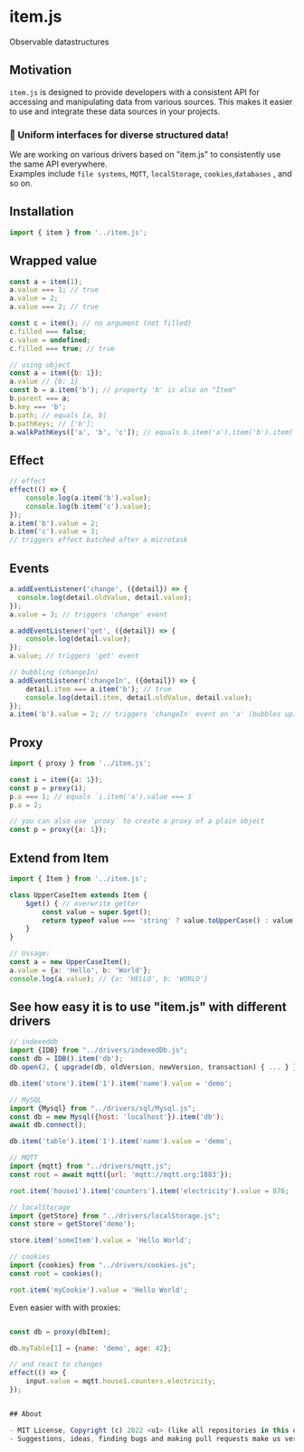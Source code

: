 # item.js

Observable datastructures

## Motivation

`item.js` is designed to provide developers with a consistent API for accessing and manipulating data from various sources. This makes it easier to use and integrate these data sources in your projects.

### 🎉 Uniform interfaces for diverse structured data!

We are working on various drivers based on "item.js" to consistently use the same API everywhere.  
Examples include `file systems`, `MQTT`, `localStorage`, `cookies`,`databases` , and so on.
<!-- [See this localStorage example]() -->

## Installation

```js
import { item } from '../item.js';
```

## Wrapped value
```js
const a = item(1);
a.value === 1; // true
a.value = 2;
a.value === 2; // true

const c = item(); // no argument (not filled)
c.filled === false;
c.value = undefined;
c.filled === true; // true

// using object
const a = item({b: 1});
a.value // {b: 1}
const b = a.item('b'); // property 'b' is also an "Item"
b.parent === a;
b.key === 'b';
b.path; // equals [a, b]
b.pathKeys; // ['b'];
a.walkPathKeys(['a', 'b', 'c']); // equals b.item('a').item('b').item('c');
```

## Effect
```js
// effect
effect(() => {
    console.log(a.item('b').value);
    console.log(b.item('c').value);
});
a.item('b').value = 2;
b.item('c').value = 3;
// triggers effect batched after a microtask
```

## Events
```js
a.addEventListener('change', ({detail}) => {
  console.log(detail.oldValue, detail.value);
});
a.value = 3; // triggers 'change' event

a.addEventListener('get', ({detail}) => {
    console.log(detail.value);
});
a.value; // triggers 'get' event

// bubbling (changeIn)
a.addEventListener('changeIn', ({detail}) => {
    detail.item === a.item('b'); // true
    console.log(detail.item, detail.oldValue, detail.value);
});
a.item('b').value = 2; // triggers 'changeIn' event on 'a' (bubbles up)
```

## Proxy
```js
import { proxy } from '../item.js';

const i = item({a: 1});
const p = proxy(i);
p.a === 1; // equals `i.item('a').value === 1`
p.a = 2;

// you can also use `proxy` to create a proxy of a plain object
const p = proxy({a: 1});
```

## Extend from Item
```js
import { Item } from '../item.js';

class UpperCaseItem extends Item {
    $get() { // overwrite getter
        const value = super.$get();
        return typeof value === 'string' ? value.toUpperCase() : value;
    }
}

// Ussage:
const a = new UpperCaseItem();
a.value = {a: 'Hello', b: 'World'};
console.log(a.value); // {a: 'HELLO', b: 'WORLD'}
```

## See how easy it is to use "item.js" with different drivers

```js	
// indexeddb
import {IDB} from "../drivers/indexedDb.js";
const db = IDB().item('db');
db.open(2, { upgrade(db, oldVersion, newVersion, transaction) { ... } });

db.item('store').item('1').item('name').value = 'demo';

// MySQL
import {Mysql} from "../drivers/sql/Mysql.js";
const db = new Mysql({host: 'localhost'}).item('db');
await db.connect();

db.item('table').item('1').item('name').value = 'demo';

// MQTT
import {mqtt} from "../drivers/mqtt.js";
const root = await mqtt({url: 'mqtt://mqtt.org:1883'});

root.item('house1').item('counters').item('electricity').value = 876;

// localStorage
import {getStore} from "../drivers/localStorage.js";
const store = getStore('demo');

store.item('someItem').value = 'Hello World';

// cookies
import {cookies} from "../drivers/cookies.js";
const root = cookies();

root.item('myCookie').value = 'Hello World';
```

Even easier with with proxies:

```js

const db = proxy(dbItem);

db.myTable[1] = {name: 'demo', age: 42};

// and react to changes
effect(() => {
    input.value = mqtt.house1.counters.electricity;
});


## About

- MIT License, Copyright (c) 2022 <u1> (like all repositories in this organization) <br>
- Suggestions, ideas, finding bugs and making pull requests make us very happy. ♥

